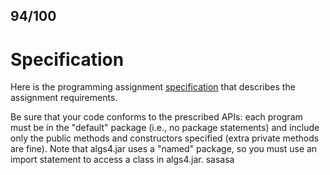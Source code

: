 ## 94/100
# Specification
Here is the programming assignment [specification](https://coursera.cs.princeton.edu/algs4/assignments/percolation/specification.php) that describes the assignment requirements.

Be sure that your code conforms to the prescribed APIs: each program must be in the "default" package (i.e., no package statements) and include only the public methods and constructors specified (extra private methods are fine). Note that algs4.jar uses a "named" package, so you must use an import statement to access a class in algs4.jar.
sasasa
